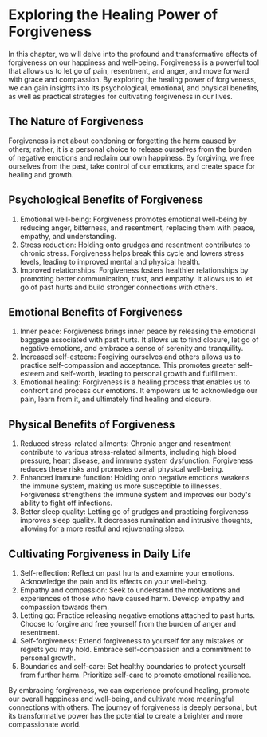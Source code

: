 # Exploring the Healing Power of Forgiveness

In this chapter, we will delve into the profound and transformative effects of forgiveness on our happiness and well-being. Forgiveness is a powerful tool that allows us to let go of pain, resentment, and anger, and move forward with grace and compassion. By exploring the healing power of forgiveness, we can gain insights into its psychological, emotional, and physical benefits, as well as practical strategies for cultivating forgiveness in our lives.

## The Nature of Forgiveness

Forgiveness is not about condoning or forgetting the harm caused by others; rather, it is a personal choice to release ourselves from the burden of negative emotions and reclaim our own happiness. By forgiving, we free ourselves from the past, take control of our emotions, and create space for healing and growth.

## Psychological Benefits of Forgiveness

1. Emotional well-being: Forgiveness promotes emotional well-being by reducing anger, bitterness, and resentment, replacing them with peace, empathy, and understanding.
2. Stress reduction: Holding onto grudges and resentment contributes to chronic stress. Forgiveness helps break this cycle and lowers stress levels, leading to improved mental and physical health.
3. Improved relationships: Forgiveness fosters healthier relationships by promoting better communication, trust, and empathy. It allows us to let go of past hurts and build stronger connections with others.

## Emotional Benefits of Forgiveness

1. Inner peace: Forgiveness brings inner peace by releasing the emotional baggage associated with past hurts. It allows us to find closure, let go of negative emotions, and embrace a sense of serenity and tranquility.
2. Increased self-esteem: Forgiving ourselves and others allows us to practice self-compassion and acceptance. This promotes greater self-esteem and self-worth, leading to personal growth and fulfillment.
3. Emotional healing: Forgiveness is a healing process that enables us to confront and process our emotions. It empowers us to acknowledge our pain, learn from it, and ultimately find healing and closure.

## Physical Benefits of Forgiveness

1. Reduced stress-related ailments: Chronic anger and resentment contribute to various stress-related ailments, including high blood pressure, heart disease, and immune system dysfunction. Forgiveness reduces these risks and promotes overall physical well-being.
2. Enhanced immune function: Holding onto negative emotions weakens the immune system, making us more susceptible to illnesses. Forgiveness strengthens the immune system and improves our body's ability to fight off infections.
3. Better sleep quality: Letting go of grudges and practicing forgiveness improves sleep quality. It decreases rumination and intrusive thoughts, allowing for a more restful and rejuvenating sleep.

## Cultivating Forgiveness in Daily Life

1. Self-reflection: Reflect on past hurts and examine your emotions. Acknowledge the pain and its effects on your well-being.
2. Empathy and compassion: Seek to understand the motivations and experiences of those who have caused harm. Develop empathy and compassion towards them.
3. Letting go: Practice releasing negative emotions attached to past hurts. Choose to forgive and free yourself from the burden of anger and resentment.
4. Self-forgiveness: Extend forgiveness to yourself for any mistakes or regrets you may hold. Embrace self-compassion and a commitment to personal growth.
5. Boundaries and self-care: Set healthy boundaries to protect yourself from further harm. Prioritize self-care to promote emotional resilience.

By embracing forgiveness, we can experience profound healing, promote our overall happiness and well-being, and cultivate more meaningful connections with others. The journey of forgiveness is deeply personal, but its transformative power has the potential to create a brighter and more compassionate world.
